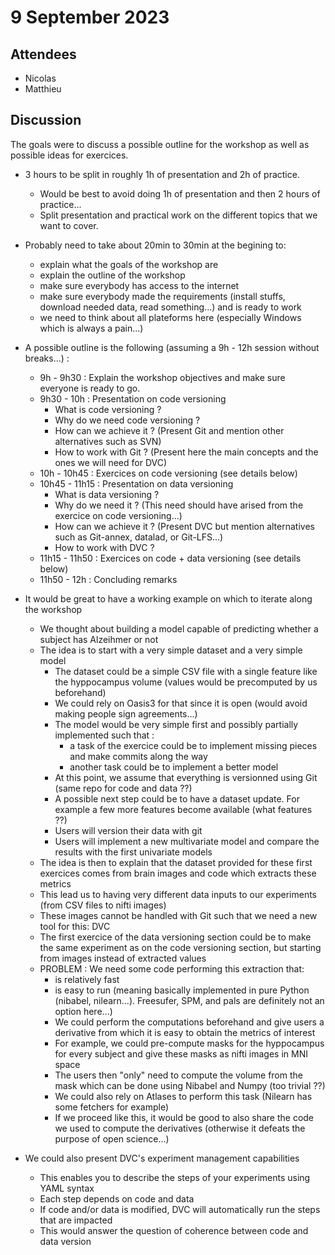 # 9 September 2023

## Attendees

- Nicolas
- Matthieu

## Discussion

The goals were to discuss a possible outline for the workshop as well as possible ideas for exercices.

- 3 hours to be split in roughly 1h of presentation and 2h of practice.
	- Would be best to avoid doing 1h of presentation and then 2 hours of practice...
	- Split presentation and practical work on the different topics that we want to cover.

- Probably need to take about 20min to 30min at the begining to:
	- explain what the goals of the workshop are
	- explain the outline of the workshop
	- make sure everybody has access to the internet
	- make sure everybody made the requirements (install stuffs, download needed data, read something...) and is ready to work
	- we need to think about all plateforms here (especially Windows which is always a pain...)

- A possible outline is the following (assuming a 9h - 12h session without breaks...) :
	- 9h - 9h30 : Explain the workshop objectives and make sure everyone is ready to go.
	- 9h30 - 10h : Presentation on code versioning
		- What is code versioning ?
		- Why do we need code versioning ?
		- How can we achieve it ? (Present Git and mention other alternatives such as SVN)
		- How to work with Git ? (Present here the main concepts and the ones we will need for DVC)
	- 10h - 10h45 : Exercices on code versioning (see details below)
	- 10h45 - 11h15 : Presentation on data versioning
		- What is data versioning ?
		- Why do we need it ? (This need should have arised from the exercice on code versioning...)
		- How can we achieve it ? (Present DVC but mention alternatives such as Git-annex, datalad, or Git-LFS...)
		- How to work with DVC ?
	- 11h15 - 11h50 : Exercices on code + data versioning (see details below)
	- 11h50 - 12h : Concluding remarks

- It would be great to have a working example on which to iterate along the workshop
	- We thought about building a model capable of predicting whether a subject has Alzeihmer or not
	- The idea is to start with a very simple dataset and a very simple model
		- The dataset could be a simple CSV file with a single feature like the hyppocampus volume (values would be precomputed by us beforehand)
		- We could rely on Oasis3 for that since it is open (would avoid making people sign agreements...)
		- The model would be very simple first and possibly partially implemented such that :
			- a task of the exercice could be to implement missing pieces and make commits along the way
			- another task could be to implement a better model
		- At this point, we assume that everything is versionned using Git (same repo for code and data ??)
		- A possible next step could be to have a dataset update. For example a few more features become available (what features ??)
		- Users will version their data with git
		- Users will implement a new multivariate model and compare the results with the first univariate models
	- The idea is then to explain that the dataset provided for these first exercices comes from brain images and code which extracts these metrics
	- This lead us to having very different data inputs to our experiments (from CSV files to nifti images)
	- These images cannot be handled with Git such that we need a new tool for this: DVC
	- The first exercice of the data versioning section could be to make the same experiment as on the code versioning section, but starting from images instead of extracted values
	- PROBLEM : We need some code performing this extraction that:
		- is relatively fast
		- is easy to run (meaning basically implemented in pure Python (nibabel, nilearn...). Freesufer, SPM, and pals are definitely not an option here...)
		- We could perform the computations beforehand and give users a derivative from which it is easy to obtain the metrics of interest
		- For example, we could pre-compute masks for the hyppocampus for every subject and give these masks as nifti images in MNI space
		- The users then "only" need to compute the volume from the mask which can be done using Nibabel and Numpy (too trivial ??)
		- We could also rely on Atlases to perform this task (Nilearn has some fetchers for example)
		- If we proceed like this, it would be good to also share the code we used to compute the derivatives (otherwise it defeats the purpose of open science...)
	
- We could also present DVC's experiment management capabilities
	- This enables you to describe the steps of your experiments using YAML syntax
	- Each step depends on code and data
	- If code and/or data is modified, DVC will automatically run the steps that are impacted
	- This would answer the question of coherence between code and data version
